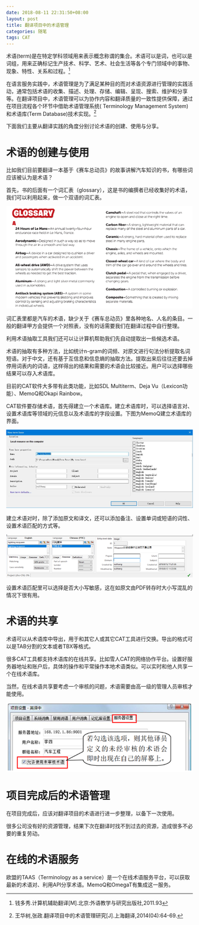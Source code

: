 ```yaml
---
date: 2018-08-11 22:31:50+08:00
layout: post
title: 翻译项目中的术语管理
categories: 随笔
tags: CAT
---
```


术语(term)是在特定学科领域用来表示概念称谓的集合。术语可以是词，也可以是词组，用来正确标记生产技术、科学、艺术、社会生活等各个专门领域中的事物、现象、特性、关系和过程。[^qdx]

在语言服务实践中，术语管理是为了满足某种目的而对术语资源进行管理的实践活动，通常包括术语的收集、描述、处理、存储、编辑、呈现、搜索、维护和分享等。在翻译项目中，术语管理可以为协作内容和翻译质量的一致性提供保障，通过在项目流程各个环节中借助术语管理系统( Terminology Management System)和术语库(Term Database)技术实现。[^whs]

下面我们主要从翻译实践的角度分别讨论术语的创建、使用与分享。

# 术语的创建与使用

比如我们目前要翻译一本基于《赛车总动员》的故事讲解汽车知识的书，有哪些词应该被认为是术语？

首先，书的后面有一个词汇表（glossary），这是书的编撰者已经收集好的术语，我们可以利用起来，做一个双语的词汇表。

![](/album/term-management/glossary.png)

词汇表里都是汽车的术语，缺少关于《赛车总动员》里各种地名、人名的条目。一般的翻译甲方会提供一个对照表，没有的话需要我们在翻译过程中自行整理。

利用术语抽取工具我们还可以让计算机帮助我们先自动提取出一些候选术语。

术语的抽取有多种方法，比如统计n-gram的词频、对原文进行句法分析提取名词短语。对于中文，还有基于互信息和信息熵的抽取方法。提取出来后往往还要去掉停用词表内的词语，这样得出的结果和需要的术语会比较接近。用户可以选择哪些结果可以存入术语库。

目前的CAT软件大多带有此类功能，比如SDL Multiterm、Deja Vu（Lexicon功能）、MemoQ和Okapi Rainbow。

CAT软件要存储术语，首先得建立一个术语库。建立术语库时，可以选择语言对、设置术语库等领域的元信息以及术语库的字段设置。下图为MemoQ建立术语库的界面。

![](/album/term-management/memoq-newtermbase.JPG)

建立术语对时，除了添加原文和译文，还可以添加备注、设置单词或短语的词性、设置术语匹配的方式等。

![](/album/term-management/addterm.png)

设置术语匹配里可以选择是否大小写敏感，这在如原文由PDF转存时大小写混乱的情况下很有用。

# 术语的共享

术语可以从术语库中导出，用于和其它人或其它CAT工具进行交换。导出的格式可以是TAB分割的文本或者TBX等格式。

很多CAT工具都支持术语库的在线共享。比如雪人CAT的网络协作平台。设置好服务器地址和账户后，具体的操作和平常操作本地术语类似。可以实时和他人共享一个在线术语库。

当然，在线术语共享要考虑一个审核的问题，术语需要由高一级的管理人员审核才能使用。

![](/album/term-management/snowman_setting.png)

# 项目完成后的术语管理

在项目完成后，应该对翻译项目的术语进行进一步整理，以备下一次使用。

很多公司没有好的资源管理，结果下次在翻译时找不到过去的资源，造成很多不必要的重复劳动。

# 在线的术语服务

欧盟的TAAS（Terminology as a service）是一个在线术语服务平台，可以获取最新的术语对、利用API分享术语。MemoQ和OmegaT有集成这一服务。

[^qdx]: 钱多秀.计算机辅助翻译[M].北京:外语教学与研究出版社,2011.93
[^whs]: 王华树,张政.翻译项目中的术语管理研究[J].上海翻译,2014(04):64-69.




